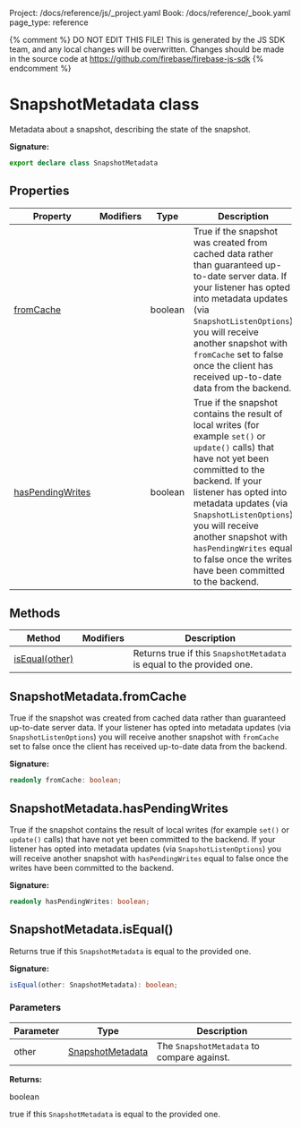Project: /docs/reference/js/_project.yaml
Book: /docs/reference/_book.yaml
page_type: reference

{% comment %}
DO NOT EDIT THIS FILE!
This is generated by the JS SDK team, and any local changes will be
overwritten. Changes should be made in the source code at
https://github.com/firebase/firebase-js-sdk
{% endcomment %}

# SnapshotMetadata class
Metadata about a snapshot, describing the state of the snapshot.

<b>Signature:</b>

```typescript
export declare class SnapshotMetadata 
```

## Properties

|  Property | Modifiers | Type | Description |
|  --- | --- | --- | --- |
|  [fromCache](./firestore_.snapshotmetadata.md#snapshotmetadatafromcache) |  | boolean | True if the snapshot was created from cached data rather than guaranteed up-to-date server data. If your listener has opted into metadata updates (via <code>SnapshotListenOptions</code>) you will receive another snapshot with <code>fromCache</code> set to false once the client has received up-to-date data from the backend. |
|  [hasPendingWrites](./firestore_.snapshotmetadata.md#snapshotmetadatahaspendingwrites) |  | boolean | True if the snapshot contains the result of local writes (for example <code>set()</code> or <code>update()</code> calls) that have not yet been committed to the backend. If your listener has opted into metadata updates (via <code>SnapshotListenOptions</code>) you will receive another snapshot with <code>hasPendingWrites</code> equal to false once the writes have been committed to the backend. |

## Methods

|  Method | Modifiers | Description |
|  --- | --- | --- |
|  [isEqual(other)](./firestore_.snapshotmetadata.md#snapshotmetadataisequal) |  | Returns true if this <code>SnapshotMetadata</code> is equal to the provided one. |

## SnapshotMetadata.fromCache

True if the snapshot was created from cached data rather than guaranteed up-to-date server data. If your listener has opted into metadata updates (via `SnapshotListenOptions`<!-- -->) you will receive another snapshot with `fromCache` set to false once the client has received up-to-date data from the backend.

<b>Signature:</b>

```typescript
readonly fromCache: boolean;
```

## SnapshotMetadata.hasPendingWrites

True if the snapshot contains the result of local writes (for example `set()` or `update()` calls) that have not yet been committed to the backend. If your listener has opted into metadata updates (via `SnapshotListenOptions`<!-- -->) you will receive another snapshot with `hasPendingWrites` equal to false once the writes have been committed to the backend.

<b>Signature:</b>

```typescript
readonly hasPendingWrites: boolean;
```

## SnapshotMetadata.isEqual()

Returns true if this `SnapshotMetadata` is equal to the provided one.

<b>Signature:</b>

```typescript
isEqual(other: SnapshotMetadata): boolean;
```

### Parameters

|  Parameter | Type | Description |
|  --- | --- | --- |
|  other | [SnapshotMetadata](./firestore_.snapshotmetadata.md#snapshotmetadata_class) | The <code>SnapshotMetadata</code> to compare against. |

<b>Returns:</b>

boolean

true if this `SnapshotMetadata` is equal to the provided one.

